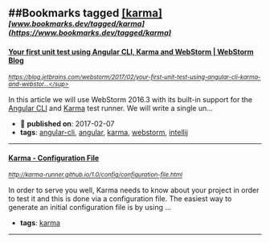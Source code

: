 ##Bookmarks tagged [[karma]](https://www.bookmarks.dev?q=[karma])
_<sup><sup>[www.bookmarks.dev/tagged/karma](https://www.bookmarks.dev/tagged/karma)</sup></sup>_
---
#### [Your first unit test using Angular CLI, Karma and WebStorm | WebStorm Blog](https://blog.jetbrains.com/webstorm/2017/02/your-first-unit-test-using-angular-cli-karma-and-webstorm/)
_<sup>https://blog.jetbrains.com/webstorm/2017/02/your-first-unit-test-using-angular-cli-karma-and-webstor...</sup>_

In this article we will use WebStorm 2016.3 with its built-in support for the [Angular CLI](https://cli.angular.io/) and [Karma](https://karma-runner.github.io/) test runner. We will write a single un...
* :calendar: **published on**: 2017-02-07
* **tags**: [angular-cli](../tagged/angular-cli.md), [angular](../tagged/angular.md), [karma](../tagged/karma.md), [webstorm](../tagged/webstorm.md), [intellij](../tagged/intellij.md)
---
#### [Karma - Configuration File](http://karma-runner.github.io/1.0/config/configuration-file.html)
_<sup>http://karma-runner.github.io/1.0/config/configuration-file.html</sup>_

In order to serve you well, Karma needs to know about your project in order to test it and this is done via a configuration file. The easiest way to generate an initial configuration file is by using ...
* **tags**: [karma](../tagged/karma.md)
---
